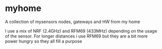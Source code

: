 # myhome
A collection of mysensors nodes, gateways and HW from my home

I use a mix of NRF (2.4GHz) and RFM69 (433MHz) depending on the usage of the sensor. For longer distances i use RFM69 but they are a bit more power hungry so they all fill a purpose
